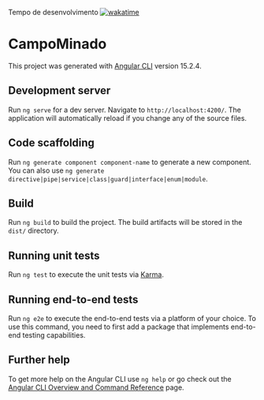Tempo de desenvolvimento 
[![wakatime](https://wakatime.com/badge/user/625f0f1e-985a-4b5a-ba05-9d44b28831c1/project/49bbe041-5f9e-42a8-9e94-83e22c3e15f4.svg)](https://wakatime.com/badge/user/625f0f1e-985a-4b5a-ba05-9d44b28831c1/project/49bbe041-5f9e-42a8-9e94-83e22c3e15f4)

# CampoMinado

This project was generated with [Angular CLI](https://github.com/angular/angular-cli) version 15.2.4.

## Development server

Run `ng serve` for a dev server. Navigate to `http://localhost:4200/`. The application will automatically reload if you change any of the source files.

## Code scaffolding

Run `ng generate component component-name` to generate a new component. You can also use `ng generate directive|pipe|service|class|guard|interface|enum|module`.

## Build

Run `ng build` to build the project. The build artifacts will be stored in the `dist/` directory.

## Running unit tests

Run `ng test` to execute the unit tests via [Karma](https://karma-runner.github.io).

## Running end-to-end tests

Run `ng e2e` to execute the end-to-end tests via a platform of your choice. To use this command, you need to first add a package that implements end-to-end testing capabilities.

## Further help

To get more help on the Angular CLI use `ng help` or go check out the [Angular CLI Overview and Command Reference](https://angular.io/cli) page.
